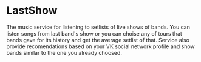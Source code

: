 # LastShow

The music service for listening to setlists of live shows of bands. You can listen songs from last band's show or you can choise any of tours that bands gave for its history and get the average setlist of that. Service also provide recomendations based on your VK social network profile and show bands similar to the one you already choosed.
